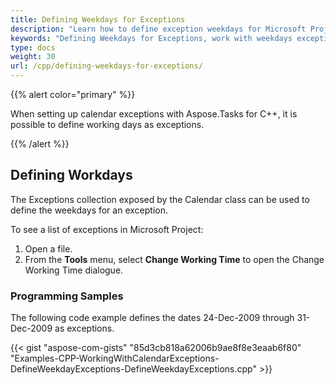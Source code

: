 ```yaml
---
title: Defining Weekdays for Exceptions
description: "Learn how to define exception weekdays for Microsoft Project (MPP/XML) projects using Aspose.Tasks for C++."
keywords: "Defining Weekdays for Exceptions, work with weekdays exceptions, weekday calendar exception, Aspose.Tasks, C++"
type: docs
weight: 30
url: /cpp/defining-weekdays-for-exceptions/
---
```


{{% alert color="primary" %}} 

When setting up calendar exceptions with Aspose.Tasks for C++, it is possible to define working days as exceptions.

{{% /alert %}}

## **Defining Workdays**
The Exceptions collection exposed by the Calendar class can be used to define the weekdays for an exception.

To see a list of exceptions in Microsoft Project:

1. Open a file.
2. From the **Tools** menu, select **Change Working Time** to open the Change Working Time dialogue.

### **Programming Samples**
The following code example defines the dates 24-Dec-2009 through 31-Dec-2009 as exceptions.

{{< gist "aspose-com-gists" "85d3cb818a62006b9ae8f8e3eaab6f80" "Examples-CPP-WorkingWithCalendarExceptions-DefineWeekdayExceptions-DefineWeekdayExceptions.cpp" >}}
